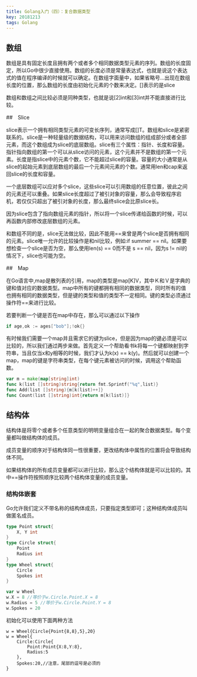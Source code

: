 ```yaml
---
title: Golang入门（四）：复合数据类型
key: 20181213
tags: Golang
---
```


## 数组

数组是具有固定长度且拥有两个或者多个相同数据类型元素的序列。数组的长度固定，所以Go中很少直接使用。数组的长度必须是常量表达式，也就是说这个表达式的值在程序编译的时候就可以确定。在数组字面量中，如果省略号...出现在数组长度的位置，那么数组的长度由初始化元素的个数来决定。[]表示的是slice

数组和数组之间比较必须是同种类型，也就是说[2]int和[3]int并不能直接进行比较。

##　Slice

slice表示一个拥有相同类型元素的可变长序列，通常写成[]T。数组和slice是紧密联系的。slice是一种轻量级的数据结构，可以用来访问数组的组成部分或者全部元素，而这个数组成为slice的底层数组。slice有三个属性：指针、长度和容量。指针指向数组的第一个可以从slice访问的元素，这个元素并不是数组的第一个元素。长度是指slice中的元素个数，它不能超过slice的容量。容量的大小通常是从slice的起始元素到底层数组的最后一个元素间元素的个数。通常用len和cap来返回slice的长度和容量。

一个底层数组可以应对多个slice，这些slice可以引用数组的任意位置，彼此之间的元素还可以重叠。如果slice长度超过了被引对象的容量，那么会导致程序宕机，若仅仅只超出了被引对象的长度，那么最终slice会比原slice长。

因为slice包含了指向数组元素的指针，所以将一个slice传递给函数的时候，可以再函数内部修改底层数组的元素。

和数组不同的是，slice无法做比较，因此不能用==来曾是两个slice是否拥有相同的元素。slice唯一允许的比较操作是和nil比较，例如:if  summer == nil。如果要想检查一个slice是否为空，那么使用len(s) == 0而不是 s == nil，因为s != nil的情况下，slice也可能为空。

##　Map

在Go语言中,map是散列表的引用，map的类型是map[K]V，其中Ｋ和Ｖ是字典的键和值对应的数据类型。map中所有的键都拥有相同的数据类型，同时所有的值也拥有相同的数据类型，但是键的类型和值的类型不一定相同。键的类型必须通过操作符==来进行比较。

若要判断一个键是否在map中存在，那么可以通过以下操作

```go
if age,ok := ages["bob"];!ok{}
```

 有时候我们需要一个map并且需求它的键为slice，但是因为map的键必须是可以比较的，所以我们通过两步来做。首先定义一个帮助看书k将每一个键都映射到字符串，当且仅当x和y相等的时候，我们才认为k(x) == k(y)。然后就可以创建一个map，map的键是字符串类型，在每个键元素被访问的时候，调用这个帮助函数。

```go
var m = make(map[string]int)
func k(list []string)string{return fmt.Sprintf("%q",list)}
func Add(list []string){m[k(list)++]}
func Count(list []string)int{return m[k(list)]}
```

## 结构体

结构体是将零个或者多个任意类型的明明变量组合在一起的聚合数据类型。每个变量都叫做结构体的成员。

成员变量的顺序对于结构体同一性很重要，更改结构体中属性的位置将会导致结构体不同。

如果结构体的所有成员变量都可以进行比较，那么这个结构体就是可以比较的。其中==操作符按照顺序比较两个结构体变量的成员变量。

### 结构体嵌套

Go允许我们定义不带名称的结构体成员，只要指定类型即可；这种结构体成员叫做匿名成员。

```go
type Point struct{
    X, Y int
}
type Circle struct{
    Point
    Radius int
}
type Wheel struct{
    Circle
    Spokes int
}

var w Wheel
w.X = 8 //等价于w.Circle.Point.X = 8
w.Radius = 5 //等价于w.Circle.Point.Y = 8
w.Spokes = 20

```

初始化可以使用下面两种方法

```
w = Wheel{Circle{Point{8,8},5},20}
w = Wheel{
    Circle:Circle{
        Point:Point{X:8,Y:8},
        Radius:5
    },
    Spokes:20,//注意，尾部的逗号是必须的
}
```


